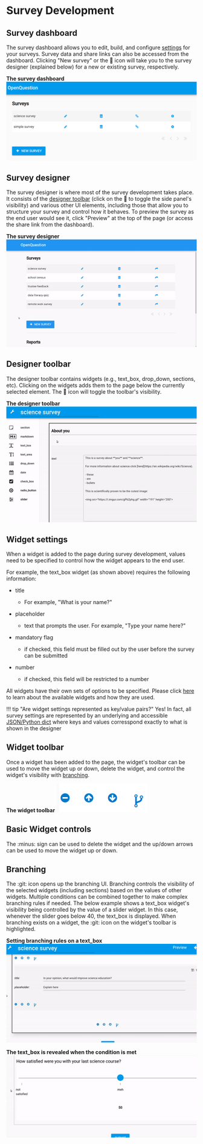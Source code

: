 # Survey Development

## Survey dashboard
The survey dashboard allows you to edit, build, and configure [settings](settings.md) for your surveys. 
Survey data and share links can also be accessed from the dashboard. Clicking "New survey"
or the :pencil: icon will take you to the survey designer (explained below) for a new or
existing survey, respectively.

**The survey dashboard**
![dash](img/dash.png)

## Survey designer
The survey designer is where most of the survey development takes place. It consists of the 
[designer toolbar](survey_dev.md#designer-toolbar) (click on the :wrench: to 
toggle the side panel's visibility) and various other
UI elements, including those that allow you to structure 
your survey and control how it behaves. To preview the survey as the end user would see it,
click "Preview" at the top of the page (or access the share link from the dashboard).

**The survey designer**
![design](img/design.gif)

## Designer toolbar
The designer toolbar contains widgets (e.g., text_box, drop_down, sections, etc). Clicking on the widgets 
adds them to the page below the currently selected element. The :wrench: icon will toggle the
toolbar's visibility.

**The designer toolbar**
![design](img/des_tool.gif)

## Widget settings
When a widget is added to the page during survey development, values need to be specified
to control how the widget appears to the end user.

For example, the text_box widget (as shown above) requires the following information:

- title 
    - For example, "What is your name?"
    
- placeholder 
    - text that prompts the user. For example, "Type your name here?"
   
- mandatory flag
    - if checked, this field must be filled out by the user before the survey can be submitted
    
- number
    - if checked, this field will be restricted to a number
    
All widgets have their own sets of options to be specified. Please click [here](widgets.md) 
to learn about the available widgets and how they are used.

!!! tip "Are widget settings represented as key/value pairs?"
    Yes! In fact, all survey settings are represented by an underlying 
    and accessible [JSON/Python dict](as_json.md) where keys and values
    corresspond exactly to what is shown in the designer

## Widget toolbar
Once a widget has been added to the page, the widget's toolbar can be used to move the widget up or down,
delete the widget, and control the widget's visibility with [branching](survey_dev.md#branching).

**The widget toolbar**
![design](img/wid_tool.png)

## Basic Widget controls
The :minus: sign can be used to delete the widget and the up/down arrows can be used
to move the widget up or down.

## Branching
The :git: icon opens up the branching UI. Branching controls the visibility
of the selected widgets (including sections) based on the values of other widgets.
Multiple conditions can be combined together to make complex branching rules if needed.
The below example shows a text_box widget's visibility being controlled by the 
value of a slider widget. In this case, whenever the slider goes below 40, 
the text_box is displayed. When branching exists on a widget, the :git: icon
on the widget's toolbar is highlighted. 

**Setting branching rules on a text_box**
![bran_rule](img/bran_ui.gif)

**The text_box is revealed when the condition is met**
![bran_proof](img/bran_proof.gif)
